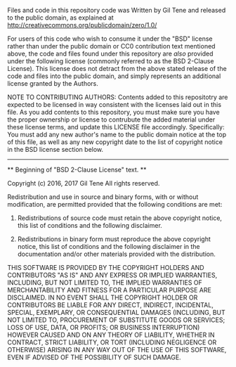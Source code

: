 Files and code in this repository code was Written by Gil Tene and
released to the public domain, as explained at 
http://creativecommons.org/publicdomain/zero/1.0/

For users of this code who wish to consume it under the "BSD" license
rather than under the public domain or CC0 contribution text mentioned
above, the code and files found under this repository are *also* provided
under the following license (commonly referred to as the BSD 2-Clause License).
This license does not detract from the above stated release of the code 
and files into the public domain, and simply represents an additional license
granted by the Authors.

NOTE TO CONTRIBUTING AUTHORS: Contents added to this repositotry are expected
to be licensed in way consistent with the licenses laid out in this file.
As you add contents to this repository, you must make sure you have the proper
ownership or license to contrubute the added material under these license terms,
and update this LICENSE file accordingly. Specifically: You must add any new
author's name to the public domain notice at the top of this file, as well as
any new copyright date to the list of copyright notice in the BSD license
section below. 

-----------------------------------------------------------------------------
** Beginning of "BSD 2-Clause License" text. **

 Copyright (c) 2016, 2017 Gil Tene
 All rights reserved.

 Redistribution and use in source and binary forms, with or without
 modification, are permitted provided that the following conditions are met:

 1. Redistributions of source code must retain the above copyright notice,
    this list of conditions and the following disclaimer.

 2. Redistributions in binary form must reproduce the above copyright notice,
    this list of conditions and the following disclaimer in the documentation
    and/or other materials provided with the distribution.

 THIS SOFTWARE IS PROVIDED BY THE COPYRIGHT HOLDERS AND CONTRIBUTORS "AS IS"
 AND ANY EXPRESS OR IMPLIED WARRANTIES, INCLUDING, BUT NOT LIMITED TO, THE
 IMPLIED WARRANTIES OF MERCHANTABILITY AND FITNESS FOR A PARTICULAR PURPOSE
 ARE DISCLAIMED. IN NO EVENT SHALL THE COPYRIGHT HOLDER OR CONTRIBUTORS BE
 LIABLE FOR ANY DIRECT, INDIRECT, INCIDENTAL, SPECIAL, EXEMPLARY, OR
 CONSEQUENTIAL DAMAGES (INCLUDING, BUT NOT LIMITED TO, PROCUREMENT OF
 SUBSTITUTE GOODS OR SERVICES; LOSS OF USE, DATA, OR PROFITS; OR BUSINESS
 INTERRUPTION) HOWEVER CAUSED AND ON ANY THEORY OF LIABILITY, WHETHER IN
 CONTRACT, STRICT LIABILITY, OR TORT (INCLUDING NEGLIGENCE OR OTHERWISE)
 ARISING IN ANY WAY OUT OF THE USE OF THIS SOFTWARE, EVEN IF ADVISED OF
 THE POSSIBILITY OF SUCH DAMAGE.
